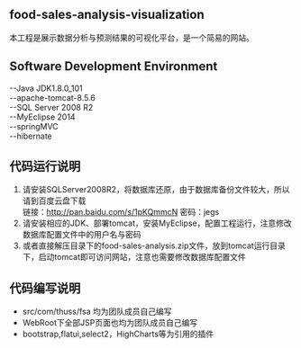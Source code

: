 ## food-sales-analysis-visualization

本工程是展示数据分析与预测结果的可视化平台，是一个简易的网站。

## Software Development Environment
--Java JDK1.8.0_101  
--apache-tomcat-8.5.6  
--SQL Server 2008 R2  
--MyEclipse 2014  
--springMVC  
--hibernate
## 代码运行说明  
1. 请安装SQLServer2008R2，将数据库还原，由于数据库备份文件较大，所以请到百度云盘下载  
链接：http://pan.baidu.com/s/1pKQmmcN 密码：jegs  
2. 请安装相应的JDK、部署tomcat，安装MyEclipse，配置工程运行，注意修改数据库配置文件中的用户名与密码  
3. 或者直接解压目录下的food-sales-analysis.zip文件，放到tomcat运行目录下，启动tomcat即可访问网站，注意也需要修改数据库配置文件
## 代码编写说明  
* src/com/thuss/fsa 均为团队成员自己编写  
* WebRoot下全部JSP页面也均为团队成员自己编写
* bootstrap,flatui,select2，HighCharts等为引用的插件
